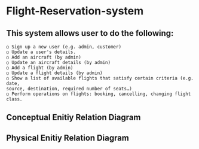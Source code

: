 # Flight-Reservation-system

## This system allows user to do the following:
    ○ Sign up a new user (e.g. admin, customer)
    ○ Update a user's details.
    ○ Add an aircraft (by admin)
    ○ Update an aircraft details (by admin)
    ○ Add a flight (by admin)
    ○ Update a flight details (by admin)
    ○ Show a list of available flights that satisfy certain criteria (e.g. date,
    source, destination, required number of seats…)
    ○ Perform operations on flights: booking, cancelling, changing flight
    class.

## Conceptual Enitiy Relation  Diagram

## Physical Enitiy Relation Diagram